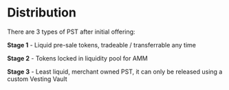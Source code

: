 # Distribution

There are 3 types of PST after initial offering:

**Stage 1** - Liquid pre-sale tokens, tradeable / transferrable any time

**Stage 2** - Tokens locked in liquidity pool for AMM

**Stage 3** - Least liquid, merchant owned PST, it can only be released using a custom Vesting Vault

